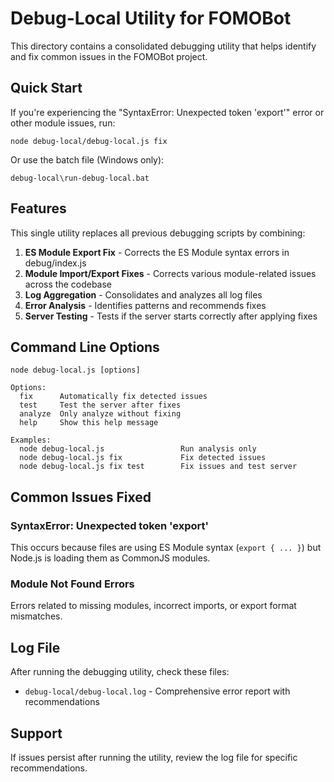 # Debug-Local Utility for FOMOBot

This directory contains a consolidated debugging utility that helps identify and fix common issues in the FOMOBot project.

## Quick Start

If you're experiencing the "SyntaxError: Unexpected token 'export'" error or other module issues, run:

```
node debug-local/debug-local.js fix
```

Or use the batch file (Windows only):
```
debug-local\run-debug-local.bat
```

## Features

This single utility replaces all previous debugging scripts by combining:

1. **ES Module Export Fix** - Corrects the ES Module syntax errors in debug/index.js
2. **Module Import/Export Fixes** - Corrects various module-related issues across the codebase
3. **Log Aggregation** - Consolidates and analyzes all log files
4. **Error Analysis** - Identifies patterns and recommends fixes
5. **Server Testing** - Tests if the server starts correctly after applying fixes

## Command Line Options

```
node debug-local.js [options]

Options:
  fix      Automatically fix detected issues
  test     Test the server after fixes
  analyze  Only analyze without fixing
  help     Show this help message

Examples:
  node debug-local.js                 Run analysis only
  node debug-local.js fix             Fix detected issues
  node debug-local.js fix test        Fix issues and test server
```

## Common Issues Fixed

### SyntaxError: Unexpected token 'export'
This occurs because files are using ES Module syntax (`export { ... }`) but Node.js is loading them as CommonJS modules.

### Module Not Found Errors
Errors related to missing modules, incorrect imports, or export format mismatches.

## Log File
After running the debugging utility, check these files:
- `debug-local/debug-local.log` - Comprehensive error report with recommendations

## Support
If issues persist after running the utility, review the log file for specific recommendations. 